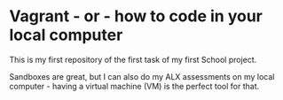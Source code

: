 # Vagrant - or - how to code in your local computer

This is my first repository of the first task of my first School project.

Sandboxes are great, but I can also do my ALX assessments on my local computer - having a virtual machine (VM) is the perfect tool for that.


